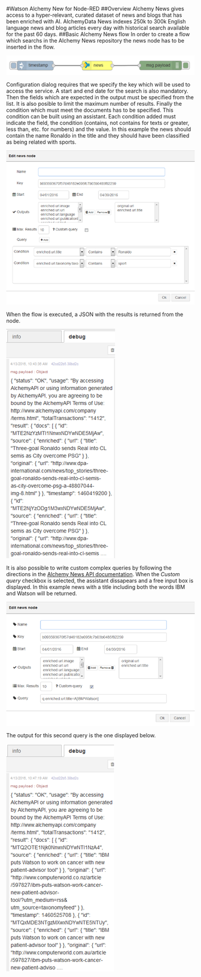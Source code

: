 #Watson Alchemy New for Node-RED
##Overview
Alchemy News gives access to a hyper-relevant, curated dataset of news and blogs that has been enriched with AI.
AlchemyData News indexes 250k to 300k English language news and blog articles every day with historical search available for the past 60 days.
##Basic Alchemy News flow
In order to create a flow which searchs in the Alchemy News repository the news node has to be inserted in the flow.

![Configuration input](images/nw_overview.png)

Configuration dialog requires that we specify the key which will be used to access the service. A start and end date for the search is also mandatory. Then the fields which are expected in the output must be specified from the list. It is also posible to limit the maximum number of results. 
Finally the condition which must meet the documents has to be specified. This condition can be built using an assistant. Each condition added must indicate the field, the condition (contains, not contains for texts or greater, less than, etc. for numbers) and the value. 
In this example the news should contain the name Ronaldo in the title and they should have been classified as being related with sports.

![Configuration input](images/nw_dialog1.png)

When the flow is executed, a JSON with the results is returned from the node.

![Configuration input](images/nw_output1.png)

It is also possible to write custom complex queries by following the directions in the [Alchemy News API documentation](http://docs.alchemyapi.com/). When the <i>Custom query</i> checkbox is selected, the assistant dissapears and a free input box is displayed. In this example news with a title including both the words IBM and Watson will be returned.

![Configuration input](images/nw_dialog2.png)

The output for this second query is the one displayed below.

![Configuration input](images/nw_output2.png)
